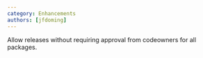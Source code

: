 ```yaml
---
category: Enhancements
authors: [jfdoming]
---
```


Allow releases without requiring approval from codeowners for all packages.

